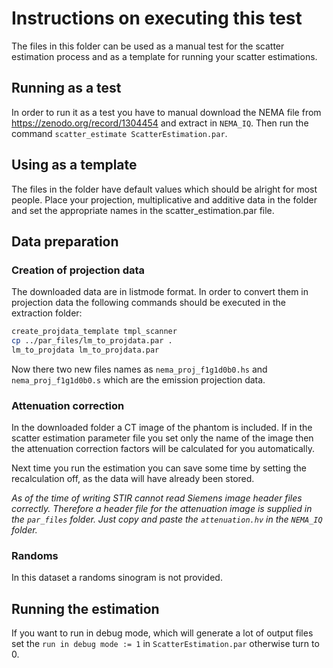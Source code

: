 # Instructions on executing this test

The files in this folder can be used as a manual test for the scatter estimation process and as a template for running your scatter estimations.

## Running as a test

In order to run it as a test you have to manual download the NEMA file from https://zenodo.org/record/1304454 and extract in `NEMA_IQ`. Then run the command `scatter_estimate ScatterEstimation.par`. 

## Using as a template

The files in the folder have default values which should be alright for most people. Place your projection, multiplicative and additive data in the folder and set the appropriate names in the scatter_estimation.par file. 

## Data preparation

### Creation of projection data

The downloaded data are in listmode format. In order to convert them in projection data the following commands should be executed in the extraction folder: 

```bash
create_projdata_template tmpl_scanner
cp ../par_files/lm_to_projdata.par . 
lm_to_projdata lm_to_projdata.par
```

Now there two new files names as ```nema_proj_f1g1d0b0.hs``` and ```nema_proj_f1g1d0b0.s``` which are the emission projection data.

### Attenuation correction

In the downloaded folder a CT image of the phantom is included. If in the scatter estimation parameter file you set only the name of the image then the attenuation correction factors will be calculated for you automatically. 

Next time you run the estimation you can save some time by setting the recalculation off, as the data will have already been stored.

*As of the time of writing STIR cannot read Siemens image header files correctly. Therefore a header file for the attenuation image is supplied in the `par_files` folder. Just copy and paste the `attenuation.hv` in the `NEMA_IQ` folder.* 

### Randoms 

In this dataset a randoms sinogram is not provided.

## Running the estimation

If you want to run in debug mode, which will generate a lot of output files set the `run in debug mode := 1` in `ScatterEstimation.par` otherwise turn to 0. 
